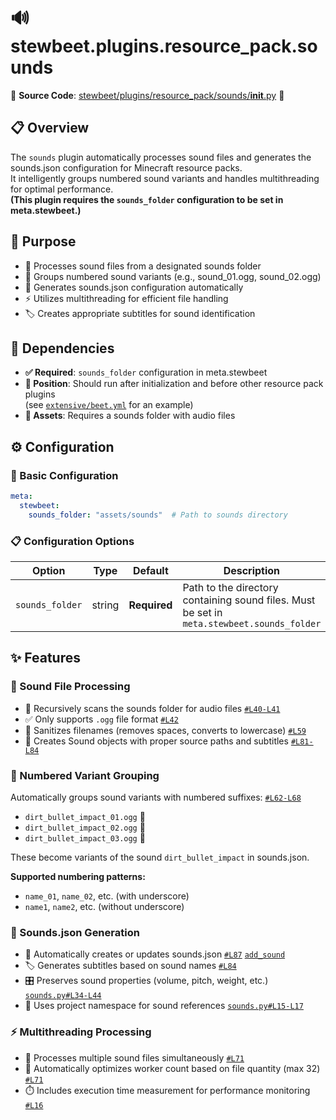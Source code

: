 
# 🔊 stewbeet.plugins.resource_pack.sounds

📄 **Source Code**: [stewbeet/plugins/resource_pack/sounds/__init__.py](../../python_package/stewbeet/plugins/resource_pack/sounds/__init__.py) 🔗

## 📋 Overview
The `sounds` plugin automatically processes sound files and generates the sounds.json configuration for Minecraft resource packs.<br>
It intelligently groups numbered sound variants and handles multithreading for optimal performance.<br>
**(This plugin requires the `sounds_folder` configuration to be set in meta.stewbeet.)**

## 🎯 Purpose
- 🎵 Processes sound files from a designated sounds folder
- 🔢 Groups numbered sound variants (e.g., sound_01.ogg, sound_02.ogg)
- 📄 Generates sounds.json configuration automatically
- ⚡ Utilizes multithreading for efficient file handling
- 🏷️ Creates appropriate subtitles for sound identification

## 🔗 Dependencies
- **✅ Required**: `sounds_folder` configuration in meta.stewbeet
- **📍 Position**: Should run after initialization and before other resource pack plugins<br>
(see [`extensive/beet.yml`](../../templates/extensive/beet.yml) for an example)
- **📂 Assets**: Requires a sounds folder with audio files

## ⚙️ Configuration

### 🎯 Basic Configuration
```yaml
meta:
  stewbeet:
    sounds_folder: "assets/sounds"  # Path to sounds directory
```

### 📋 Configuration Options

| Option | Type | Default | Description |
|--------|------|---------|-------------|
| `sounds_folder` | string | **Required** | Path to the directory containing sound files. Must be set in `meta.stewbeet.sounds_folder` |

## ✨ Features

### 🎵 Sound File Processing
- 📁 Recursively scans the sounds folder for audio files [`#L40-L41`](../../python_package/stewbeet/plugins/resource_pack/sounds/__init__.py#L40-L41)
- ✅ Only supports `.ogg` file format [`#L42`](../../python_package/stewbeet/plugins/resource_pack/sounds/__init__.py#L42)
- 🧹 Sanitizes filenames (removes spaces, converts to lowercase) [`#L59`](../../python_package/stewbeet/plugins/resource_pack/sounds/__init__.py#L59)
- 📝 Creates Sound objects with proper source paths and subtitles [`#L81-L84`](../../python_package/stewbeet/plugins/resource_pack/sounds/__init__.py#L81-L84)

### 🔢 Numbered Variant Grouping
Automatically groups sound variants with numbered suffixes: [`#L62-L68`](../../python_package/stewbeet/plugins/resource_pack/sounds/__init__.py#L62-L68)
- `dirt_bullet_impact_01.ogg` 🎯
- `dirt_bullet_impact_02.ogg` 🎯  
- `dirt_bullet_impact_03.ogg` 🎯

These become variants of the sound `dirt_bullet_impact` in sounds.json.

**Supported numbering patterns:**
- `name_01`, `name_02`, etc. (with underscore)
- `name1`, `name2`, etc. (without underscore)

### 📄 Sounds.json Generation
- 🔧 Automatically creates or updates sounds.json [`#L87`](../../python_package/stewbeet/plugins/resource_pack/sounds/__init__.py#L87) [`add_sound`](../../python_package/stewbeet/core/utils/sounds.py#L22-L25)
- 🏷️ Generates subtitles based on sound names [`#L84`](../../python_package/stewbeet/plugins/resource_pack/sounds/__init__.py#L84)
- 🎛️ Preserves sound properties (volume, pitch, weight, etc.) [`sounds.py#L34-L44`](../../python_package/stewbeet/core/utils/sounds.py#L34-L44)
- 📍 Uses project namespace for sound references [`sounds.py#L15-L17`](../../python_package/stewbeet/core/utils/sounds.py#L15-L17)

### ⚡ Multithreading Processing
- 🚀 Processes multiple sound files simultaneously [`#L71`](../../python_package/stewbeet/plugins/resource_pack/sounds/__init__.py#L71)
- 🔧 Automatically optimizes worker count based on file quantity (max 32) [`#L71`](../../python_package/stewbeet/plugins/resource_pack/sounds/__init__.py#L71)
- ⏱️ Includes execution time measurement for performance monitoring [`#L16`](../../python_package/stewbeet/plugins/resource_pack/sounds/__init__.py#L16)

